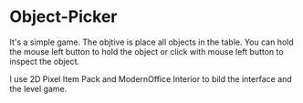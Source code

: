 # Object-Picker
It's a simple game. The objtive is place all objects in the table. You can hold the mouse left button to hold the object or click with mouse left button to inspect the object.

I use 2D Pixel Item Pack and ModernOffice Interior to bild the interface and the level game.